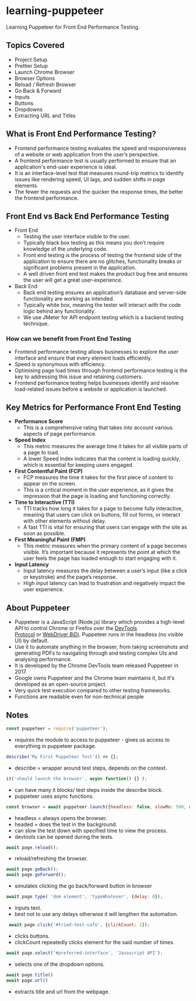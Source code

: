 # learning-puppeteer

Learning Puppeteer for Front End Performance Testing.

## Topics Covered

- Project Setup
- Prettier Setup
- Launch Chrome Browser
- Browser Options
- Reload / Refresh Browser
- Go Back & Forward
- Inputs
- Buttons
- Dropdowns
- Extracting URL and Titles

## What is Front End Performance Testing?

- Frontend performance testing evaluates the speed and responsiveness of a website or web application from the user’s perspective.
- A frontend performance test is usually performed to ensure that an application's end-user experience is ideal.
- It is an interface-level test that measures round-trip metrics to identify issues like rendering speed, UI lags, and sudden shifts in page elements.
- The fewer the requests and the quicker the response times, the better the frontend performance.

## Front End vs Back End Performance Testing

- Front End
  - Testing the user interface visible to the user.
  - Typically black box testing as this means you don’t require knowledge of the underlying code.
  - Front end testing is the process of testing the frontend side of the application to ensure there are no glitches, functionality breaks or significant problems present in the application.
  - A well driven front end test makes the product bug free and ensures the user will get a great user-experience.
- Back End
  - Back end testing ensures an application’s database and server-side functionality are working as intended.
  - Typically white box, meaning the tester will interact with the code logic behind any functionality.
  - We use JMeter for API endpoint testing which is a backend testing technique.

### How can we benefit from Front End Testing

- Frontend performance testing allows businesses to explore the user interface and ensure that every element loads efficiently.
- Speed is synonymous with efficiency.
- Optimising page load times through frontend performance testing is the key to addressing this issue and retaining customers.
- Frontend performance testing helps businesses identify and resolve load-related issues before a website or application is launched.

## Key Metrics for Performance Front End Testing

- **Performance Score**
  - This is a comprehensive rating that takes into account various aspects of page performance.
- **Speed Index**
  - This metric measures the average time it takes for all visible parts of a page to load.
  - A lower Speed Index indicates that the content is loading quickly, which is essential for keeping users engaged.
- **First Contentful Paint (FCP)**
  - FCP measures the time it takes for the first piece of content to appear on the screen.
  - This is a critical moment in the user experience, as it gives the impression that the page is loading and functioning correctly.
- **Time to Interactive (TTI)**
  - TTI tracks how long it takes for a page to become fully interactive, meaning that users can click on buttons, fill out forms, or interact with other elements without delay.
  - A fast TTI is vital for ensuring that users can engage with the site as soon as possible.
- **First Meaningful Paint (FMP)**
  - This metric measures when the primary content of a page becomes visible. It’s important because it represents the point at which the user feels the page has loaded enough to start engaging with it.
- **Input Latency**
  - Input latency measures the delay between a user’s input (like a click or keystroke) and the page’s response.
  - High input latency can lead to frustration and negatively impact the user experience.

## About Puppeteer

- Puppeteer is a JavaScript (Node.js) library which provides a high-level API to control Chrome or Firefox over the [DevTools Protocol](https://chromedevtools.github.io/devtools-protocol/) or [WebDriver BiDi](https://pptr.dev/webdriver-bidi). Puppeteer runs in the headless (no visible UI) by default.
- Use it to automate anything in the browser, from taking screenshots and generating PDFs to navigating through and testing complex UIs and analysing performance.
- It is developed by the Chrome DevTools team released Puppeteer in 2017.
- Google owns Puppeteer and the Chrome team maintains it, but it's developed as an open-source project.
- Very quick test execution compared to other testing frameworks.
- Functions are readable even for non-technical people

## Notes

```JavaScript
const puppeteer = require('puppeteer');
```

- requires the module to access to puppeteer - gives us access to everything in puppeteer package.

```JavaScript
describe('My First Puppeteer Test'() => {};
```

- describe = wrapper around test steps, depends on the context.
  
```JavaScript
it('should launch the browser', async function() {} );
```

- can have many it blocks/ test steps inside the describe block.
- puppeteer uses async functions.

```JavaScript
const browser = await puppeteer.launch({headless: false, slowMo: 500, devtools: true, devtools: true});
```

- headless = always opens the browser.
- headed = does the test in the background.
- can slow the test down with specified time to view the process.
- devtools can be opened during the tests.

```JavaScript
await page.reload();
```

- reload/refreshing the browser.

```JavaScript
await page.goBack();
await page.goForward();
```

- simulates clicking the go back/forward button in browser

```JavaScript
await page.type( 'dom element', 'typeWhatever', {delay: 0});
```

- inputs text.
- best not to use any delays otherwise it will lengthen the automation.

```JavaScript
 await page.click('#tried-test-cafe', {clickCount: 1});
```

- clicks buttons. 
- clickCount repeatedly clicks element for the said number of times.

```JavaScript
await page.select('#preferred-interface', 'Javascript API');
```

- selects one of the dropdown options.

```JavaScript
await page.title()
await page.url()
```

- extracts title and url from the webpage.

